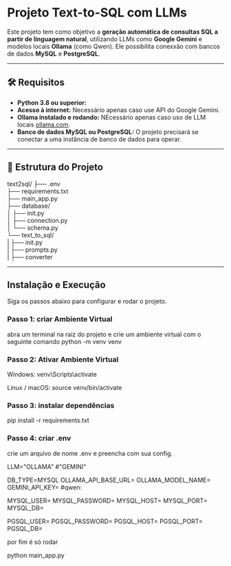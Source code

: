 # Projeto Text-to-SQL com LLMs

Este projeto tem como objetivo a **geração automática de consultas SQL a partir de linguagem natural**, utilizando LLMs como **Google Gemini** e modelos locais **Ollama** (como Qwen). 
Ele possibilita conexxão com bancos de dados **MySQL** e **PostgreSQL**.

--- 

## 🛠️ Requisitos


* **Python 3.8 ou superior:** 
* **Acesso à internet:** Necessário apenas caso use API do Google Gemini.
* **Ollama instalado e rodando:** NEcessário apenas caso uso de LLM locais [ollama.com](https://ollama.com/).
* **Banco de dados MySQL ou PostgreSQL:** O projeto precisará se conectar a uma instância de banco de dados para operar.

---

## 📂 Estrutura do Projeto
text2sql/
├── .env                          
├── requirements.txt               
├── main_app.py                    
├── database/                      
│   ├── init.py               
│   ├── connection.py              
│   └── schema.py                  
└── text_to_sql/                   
|   ├── init.py               
|   ├── prompts.py                
|   ├── converter

---

## Instalação e Execução

Siga os passos abaixo para configurar e rodar o projeto.

### Passo 1: criar Ambiente Virtual

abra um terminal na raiz do projeto e crie um ambiente virtual com o seguinte comando
python -m venv venv

### Passo 2: Ativar Ambiente Virtual 

Windows: venv\Scripts\activate

Linux / macOS: source venv/bin/activate

### Passo 3: instalar dependências 

pip install -r requirements.txt

### Passo 4: criar .env

crie um arquivo de nome .env e preencha com sua config.

LLM="OLLAMA" #"GEMINI"

DB_TYPE=MYSQL
OLLAMA_API_BASE_URL=
OLLAMA_MODEL_NAME=
GEMINI_API_KEY=
#qwen:

MYSQL_USER=
MYSQL_PASSWORD=
MYSQL_HOST=
MYSQL_PORT=
MYSQL_DB=

PGSQL_USER=
PGSQL_PASSWORD=
PGSQL_HOST=
PGSQL_PORT=
PGSQL_DB=

por fim é só rodar

python main_app.py